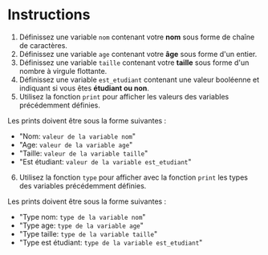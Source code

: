# Instructions  

1. Définissez une variable `nom` contenant votre **nom** sous forme de chaîne de caractères.
2. Définissez une variable `age` contenant votre **âge** sous forme d'un entier.
3. Définissez une variable `taille` contenant votre **taille** sous forme d'un nombre à virgule flottante.
4. Définissez une variable `est_etudiant` contenant une valeur booléenne et indiquant si vous êtes **étudiant ou non**.
5. Utilisez la fonction `print` pour afficher les valeurs des variables précédemment définies.

Les prints doivent être sous la forme suivantes : 
* "Nom: `valeur de la variable nom`"
* "Age: `valeur de la variable age`"
* "Taille: `valeur de la variable taille`"
* "Est étudiant: `valeur de la variable est_etudiant`"

6. Utilisez la fonction `type` pour afficher avec la fonction `print` les types des variables précédemment définies.

Les prints doivent être sous la forme suivantes : 
* "Type nom: `type de la variable nom`"
* "Type age: `type de la variable age`"
* "Type taille: `type de la variable taille`"
* "Type est étudiant: `type de la variable est_etudiant`"